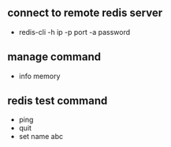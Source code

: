 ## connect to remote redis server
* redis-cli -h ip -p port -a password

## manage command
* info memory

## redis test command
* ping
* quit
* set name abc